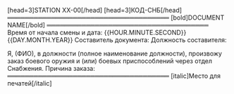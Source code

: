 [head=3]STATION XX-00[/head]
[head=3]КОД-СНБ[/head]
═════════════════════════════════════
[bold]DOCUMENT NAME[/bold]
═════════════════════════════════════
Время от начала смены и дата: {{HOUR.MINUTE.SECOND}} {{DAY.MONTH.YEAR}}
Составитель документа:
Должность составителя:

Я, (ФИО), в должности (полное наименование должности), произвожу заказ боевого оружия и (или) боевых приспособлений через отдел Снабжения.
Причина заказа:
═════════════════════════════════════
[italic]Место для печатей[/italic]
